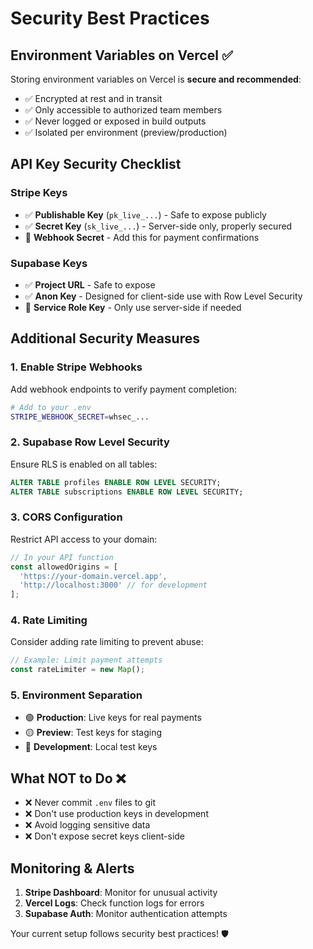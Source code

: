 # Security Best Practices

## Environment Variables on Vercel ✅

Storing environment variables on Vercel is **secure and recommended**:

- ✅ Encrypted at rest and in transit
- ✅ Only accessible to authorized team members
- ✅ Never logged or exposed in build outputs
- ✅ Isolated per environment (preview/production)

## API Key Security Checklist

### Stripe Keys
- ✅ **Publishable Key** (`pk_live_...`) - Safe to expose publicly
- ✅ **Secret Key** (`sk_live_...`) - Server-side only, properly secured
- 🔐 **Webhook Secret** - Add this for payment confirmations

### Supabase Keys  
- ✅ **Project URL** - Safe to expose
- ✅ **Anon Key** - Designed for client-side use with Row Level Security
- 🔐 **Service Role Key** - Only use server-side if needed

## Additional Security Measures

### 1. Enable Stripe Webhooks
Add webhook endpoints to verify payment completion:
```bash
# Add to your .env
STRIPE_WEBHOOK_SECRET=whsec_...
```

### 2. Supabase Row Level Security
Ensure RLS is enabled on all tables:
```sql
ALTER TABLE profiles ENABLE ROW LEVEL SECURITY;
ALTER TABLE subscriptions ENABLE ROW LEVEL SECURITY;
```

### 3. CORS Configuration
Restrict API access to your domain:
```javascript
// In your API function
const allowedOrigins = [
  'https://your-domain.vercel.app',
  'http://localhost:3000' // for development
];
```

### 4. Rate Limiting
Consider adding rate limiting to prevent abuse:
```javascript
// Example: Limit payment attempts
const rateLimiter = new Map();
```

### 5. Environment Separation
- 🟢 **Production**: Live keys for real payments
- 🟡 **Preview**: Test keys for staging
- 🔵 **Development**: Local test keys

## What NOT to Do ❌

- ❌ Never commit `.env` files to git
- ❌ Don't use production keys in development
- ❌ Avoid logging sensitive data
- ❌ Don't expose secret keys client-side

## Monitoring & Alerts

1. **Stripe Dashboard**: Monitor for unusual activity
2. **Vercel Logs**: Check function logs for errors
3. **Supabase Auth**: Monitor authentication attempts

Your current setup follows security best practices! 🛡️ 